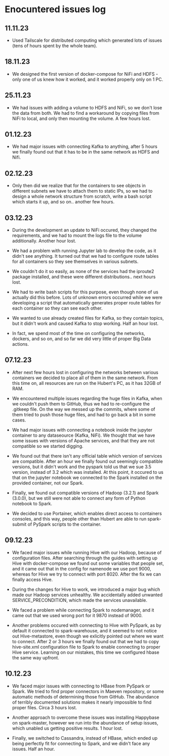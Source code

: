 # Enocuntered issues log

## 11.11.23

* Used Tailscale for distributed computing which generated lots of issues (tens of hours spent by the whole team).

## 18.11.23

* We designed the first version of docker-compose for NiFi and HDFS - only one of us knew how it worked, and it worked properly only on 1 PC.

## 25.11.23

* We had issues with adding a volume to HDFS and NiFi, so we don't lose the data from both. We had to find a workaround by copying files from NiFi to local, and only then mounting the volume. A few hours lost.

## 01.12.23

* We had major issues with connecting Kafka to anything, after 5 hours we finally found out that it has to be in the same network as HDFS and Nifi.

## 02.12.23

* Only then did we realize that for the containers to see objects in different subnets we have to attach them to static IPs, so we had to design a whole network structure from scratch, write a bash script which starts it up, and so on.. another few hours.

## 03.12.23

* During the development an update to NiFi occured, they changed the requirements, and we had to mount the logs file to the volume additionally. Another hour lost.

* We had a problem with running Jupyter lab to develop the code, as it didn't see anything. It turned out that we had to configure route tables for all containers so they see themselves in various subnets.

* We couldn't do it so easily, as none of the services had the iproute2 package installed, and these were different distributions.. next hours lost.

* We had to write bash scripts for this purpose, even though none of us actually did this before. Lots of unknown errors occurred while we were developing a script that automatically generates proper route tables for each container so they can see each other.

* We wanted to use already created files for Kafka, so they contain topics, but it didn't work and caused Kafka to stop working. Half an hour lost.

* In fact, we spend most of the time on configuring the networks, dockers, and so on, and so far we did very little of proper Big Data actions.

## 07.12.23

* After next few hours lost in configuring the networks between various containers we decided to place all of them in the same network. From this time on, all resources are run on the Hubert's PC, as it has 32GB of RAM.

* We encountered multiple issues regarding the huge files in Kafka, when we couldn't push them to GitHub, thus we had to re-configure the .gitkeep file. On the way we messed up the commits, where some of them tried to push those huge files, and had to go back a bit in some cases.

* We had major issues with connecting a notebook inside the jupyter container to any dataseource (Kafka, NiFi). We thought that we have some issues with versions of Apache services, and that they are not compatible so we started digging.

* We found out that there isn't any official table which version of services are compatible. After an hour we finally found out seemingly compatible versions, but it didn't work and the pyspark told us that we sue 3.5 version, instead of 3.2 which was installed. At this point, it occured to us that on the jupyter notebook we connected to the Spark installed on the provided container, not our Spark.

* Finally, we found out compatible versions of Hadoop (3.2.1) and Spark (3.0.0), but we still were not able to connect any form of Python notebook to Spark.

* We decided to use Portainer, which enables direct access to containers consoles, and this way, people other than Hubert are able to run spark-submit of PySpark scripts to the container.

## 09.12.23

* We faced major issues while running Hive with our Hadoop, because of configuration files. After searching through the guides with setting up Hive with docker-compose we found out some variables that people set, and it came out that in the config for namenode we use port 9000, whereas for Hive we try to connect with port 8020. After the fix we can finally access Hive.

* During the changes for Hive to work, we introduced a major bug which made our Hadoop services unhealthy. We accidentally added unwanted SERVICE_PRECONDITION, which made the services unavailable.

* We faced a problem while connecting Spark to nodemanager, and it came out that we used wrong port for it 9870 instead of 9000.

* Another problems occured with connecting to Hive with PySpark, as by default it connected to spark-warehouse, and it seemed to not notice out Hive-metastore, even though we exlicitly pointed out where we want to connect. After 2 or 3 hours we finally found out that we had to copy hive-site.xml configuration file to Spark to enable connecting to proper Hive service. Learning on our mistakes, this time we configured hbase the same way upfront.

## 10.12.23

* We faced major issues with connecting to HBase from PySpark or Spark. We tried to find proper connectors in Maeven repository, or some automatic methods of determining those from GitHub. The abundance of terribly documented solutions makes it nearly impossible to find proper files. Circa 3 hours lost.

* Another approach to overcome these issues was installing Happybase on spark-master, however we run into the abundance of setup issues, which unabled us getting positive results. 1 hour lost.

* Finally, we switched to Cassandra, instead of HBase, which ended up being perfectly fit for connecting to Spark, and we didn't face any issues. Half an hour.